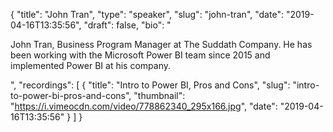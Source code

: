 {
  "title": "John Tran",
  "type": "speaker",
  "slug": "john-tran",
  "date": "2019-04-16T13:35:56",
  "draft": false,
  "bio": "<p>John Tran, Business Program Manager at The Suddath Company. He has been working with the Microsoft Power BI team since 2015 and implemented Power BI at his company.</p>",
  "recordings": [
    {
      "title": "Intro to Power BI, Pros and Cons",
      "slug": "intro-to-power-bi-pros-and-cons",
      "thumbnail": "https://i.vimeocdn.com/video/778862340_295x166.jpg",
      "date": "2019-04-16T13:35:56"
    }
  ]
}